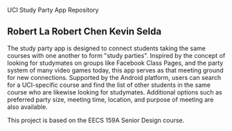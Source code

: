 UCI Study Party App Repository

Robert La
Robert Chen
Kevin Selda
----------------------------------------------------------------------------------------------------------------------

The study party app is designed to connect students taking the same courses with one another to form "study parties". Inspired by the concept of looking for studymates on groups like Facebook Class Pages, and the party system of many video games today, this app serves as that meeting ground for new connections. Supported by the Android platform, users can search for a UCI-specific course and find the list of other students in the same course who are likewise looking for studymates. Additional options such as preferred party size, meeting time, location, and purpose of meeting are also available. 

This project is based on the EECS 159A Senior Design course.
